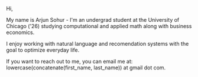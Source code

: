 Hi,

My name is Arjun Sohur - I'm an undergrad student at the University of Chicago ('26) studying computational and applied math along with business economics.

I enjoy working with natural language and recomendation systems with the goal to optimize everyday life.

If you want to reach out to me, you can email me at: lowercase(concatenate(first_name, last_name)) at gmail dot com.


